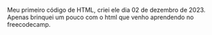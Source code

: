 Meu primeiro código de HTML, criei ele dia 02 de dezembro de 2023. Apenas brinquei um pouco com o html que venho aprendendo no freecodecamp.
